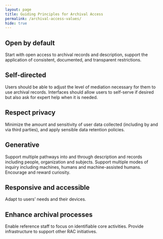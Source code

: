 ```yaml
---
layout: page
title: Guiding Principles for Archival Access
permalink: /archival-access-values/
hide: true
---
```


## Open by default
Start with open access to archival records and description, support the application of consistent, documented, and transparent restrictions.

## Self-directed
Users should be able to adjust the level of mediation necessary for them to use archival records. Interfaces should allow users to self-serve if desired but also ask for expert help when it is needed.

## Respect privacy
Minimize the amount and sensitivity of user data collected (including by and via third parties), and apply sensible data retention policies.

## Generative
Support multiple pathways into and through description and records including people, organization and subjects. Support multiple modes of inquiry including machines, humans and machine-assisted humans. Encourage and reward curiosity.

## Responsive and accessible
Adapt to users’ needs and their devices.

## Enhance archival processes
Enable reference staff to focus on identifiable core activities. Provide infrastructure to support other RAC initiatives.

